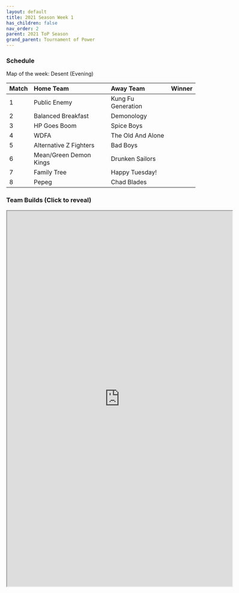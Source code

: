 ```yaml
---
layout: default
title: 2021 Season Week 1
has_children: false
nav_order: 2
parent: 2021 ToP Season
grand_parent: Tournament of Power
---
```


### Schedule

Map of the week: Desent (Evening)

|Match          |  Home Team            | Away Team        | Winner          |
| :-------------| :---------------------| :----------------| :---------------|
| 1             |  Public Enemy         | Kung Fu Generation |                 |
| 2             |  Balanced Breakfast   | Demonology       |                 |
| 3             |  HP Goes Boom         | Spice Boys       |                 |
| 4             |  WDFA                 | The Old And Alone |                 |
| 5             |  Alternative Z Fighters | Bad Boys       |                  |
| 6             |  Mean/Green Demon Kings | Drunken Sailors |                 |
| 7             |  Family Tree          | Happy Tuesday!   |                 |
| 8             |  Pepeg                | Chad Blades      |                 |


### Team Builds (Click to reveal)

<div>
<iframe width="600" height="1000" scrolling="yes" src="https://docs.google.com/document/d/e/2PACX-1vShm0RpeHHWbuo1IvV1yDC1g4gg5rmXQ4T5WEr-3sYdxOzHRxbwkPIHPQQJUxYCXAwe0MjpP0jajd1o/pub?embedded=true"></iframe>
</div>
